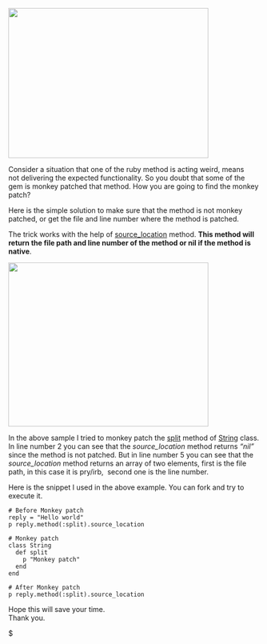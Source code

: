 [<img src="http://4.bp.blogspot.com/-WmuA8WUESDw/ULd2dAWD2cI/AAAAAAAAJls/eDxKoBO_tAQ/s400/ruby-monkey-patch.jpg" width="400" height="300" />](http://4.bp.blogspot.com/-WmuA8WUESDw/ULd2dAWD2cI/AAAAAAAAJls/eDxKoBO_tAQ/s1600/ruby-monkey-patch.jpg)

Consider a situation that one of the ruby method is acting weird, means not delivering the expected functionality. So you doubt that some of the gem is monkey patched that method. How you are going to find the monkey patch?

Here is the simple solution to make sure that the method is not monkey patched, or get the file and line number where the method is patched.

The trick works with the help of [source\_location](http://www.ruby-doc.org/core-1.9.3/Method.html#method-i-source_location) method. **This method will return the file path and line number of the method or nil if the method is native**.

[<img src="http://4.bp.blogspot.com/-SyvwFMQG3FQ/ULe7Fkcpk9I/AAAAAAAAJpM/8zOWwvrm8AY/s400/ruby-check-monkey-patch.png" width="400" height="328" />](http://4.bp.blogspot.com/-SyvwFMQG3FQ/ULe7Fkcpk9I/AAAAAAAAJpM/8zOWwvrm8AY/s1600/ruby-check-monkey-patch.png)

In the above sample I tried to monkey patch the [split](http://www.ruby-doc.org/core-1.9.3/String.html#method-i-split) method of [String](http://www.ruby-doc.org/core-1.9.3/String.html) class. In line number 2 you can see that the *source\_location* method returns *“nil”* since the method is not patched. But in line number 5 you can see that the *source\_location* method returns an array of two elements, first is the file path, in this case it is pry/irb,  second one is the line number.

Here is the snippet I used in the above example. You can fork and try to execute it.

    # Before Monkey patch
    reply = "Hello world"
    p reply.method(:split).source_location

    # Monkey patch
    class String
      def split
        p "Monkey patch"
      end
    end

    # After Monkey patch
    p reply.method(:split).source_location

Hope this will save your time.  
Thank you.

$
